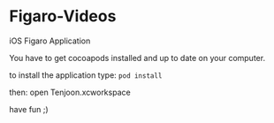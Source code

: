 Figaro-Videos
=======

iOS Figaro Application

You have to get cocoapods installed and up to date on your computer.

to install the application type:
`pod install`

then:
open Tenjoon.xcworkspace

have fun ;)
